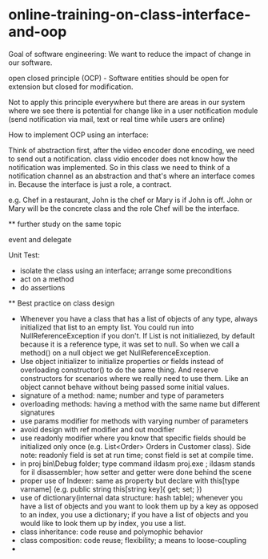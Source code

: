 # online-training-on-class-interface-and-oop


Goal of software engineering: 
We want to reduce the impact of change in our software.

open closed principle (OCP) -
Software entities should be open for extension but closed for modification.

Not to apply this principle everywhere but there are areas in our system where we see there is potential for change like in a user notification module (send notification via mail, text or real time while users are online)

How to implement OCP using an interface:

Think of abstraction first, after the video encoder done encoding, we need to send out a notification. class vidio encoder does not know how the notification was implemented. So in this class we need to think of a notification channel as an abstraction and that's where an interface comes in. Because the interface is just a role, a contract.

e.g. Chef in a restaurant, John is the chef or Mary is if John is off. John or Mary will be the concrete class and the role Chef will be the interface.

** further study on the same topic

event and delegate

Unit Test:
- isolate the class using an interface; arrange some preconditions 
- act on a method
- do assertions

** Best practice on class design
- Whenever you have a class that has a list of objects of any type, always initialized that list to an empty list. You could run into NullReferenceException if you don't. If List<T> is not initialiezed, by default because it is a reference type, it was set to null. So when we call a method() on a null object we get NullReferenceException.
- Use object initializer to initialize properties or fields instead of overloading constructor() to do the same thing. And reserve constructors for scenarios where we really need to use them. Like an object cannot behave without being passed some initial values.
- signature of a method: name; number and type of parameters
- overloading methods: having a method with the same name but different signatures
- use params modifier for methods with varying number of parameters
- avoid design with ref modifier and out modifier
- use readonly modifier where you know that specific fields should be initialized only once (e.g. List&lt;Order&gt; Orders in Customer class). Side note: readonly field is set at run time; const field is set at compile time.
- in proj bin\Debug folder; type command ildasm proj.exe ; ildasm stands for il disassembler; how setter and getter were done behind the scene
- proper use of Indexer: same as property but declare with this[type varname] (e.g. public string this[string key]{ get; set; })
- use of dictionary(internal data structure: hash table); whenever you have a list of objects and you want to look them up by a key as opposed to an index, you use a dictionary; if you have a list of objects and you would like to look them up by index, you use a list.
- class inheritance: code reuse and polymophic behavior
- class composition: code reuse; flexibility; a means to loose-coupling
- 

  
